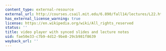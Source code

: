 ```yaml
---
content_type: external-resource
external_url: http://courses.csail.mit.edu/6.890/fall14/lectures/L22.html
has_external_license_warning: true
license: https://en.wikipedia.org/wiki/All_rights_reserved
status: ''
title: video player with synced slides and lecture notes
uid: fae50e33-c7b9-4d12-9be8-29cb981f8639
wayback_url: ''
---
```


